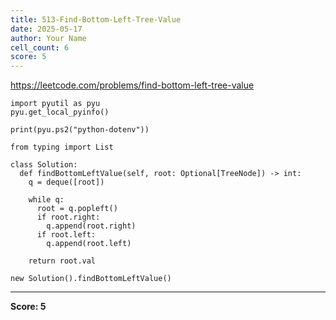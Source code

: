 ```yaml
---
title: 513-Find-Bottom-Left-Tree-Value
date: 2025-05-17
author: Your Name
cell_count: 6
score: 5
---
```


https://leetcode.com/problems/find-bottom-left-tree-value


```
import pyutil as pyu
pyu.get_local_pyinfo()
```


```
print(pyu.ps2("python-dotenv"))
```


```
from typing import List
```


```
class Solution:
  def findBottomLeftValue(self, root: Optional[TreeNode]) -> int:
    q = deque([root])

    while q:
      root = q.popleft()
      if root.right:
        q.append(root.right)
      if root.left:
        q.append(root.left)

    return root.val
```


```
new Solution().findBottomLeftValue()
```


---
**Score: 5**